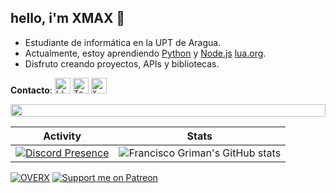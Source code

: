 ## hello, i'm XMAX 👋

- Estudiante de informática en la UPT de Aragua.
- Actualmente, estoy aprendiendo [Python](https://en.wikipedia.org/wiki/Python_(programming_language))
 y [Node.js](https://es.wikipedia.org/wiki/Node.js) [lua.org](https://www.lua.org/).
- Disfruto creando proyectos, APIs y bibliotecas.

**Contacto**:
[<code><img height="25" alt="Linkedin" src="https://images.crunchbase.com/image/upload/c_pad,f_auto,q_auto:eco,dpr_1/v1440924046/wi1mlnkbn2jluko8pzkj.png"></code>](https://discord.gg/overx-devlopers-cyber-security-mrc-1212061445274210384)
[<code><img height="25" alt="Telegram" src="https://images.sftcdn.net/images/t_app-icon-m/p/dd056881-d039-479e-86c9-f30aebb46c55/548977996/telegram-Download-Telegram.jpg"></code>](https://t.me/+CrT_zAjvTD9lMmNk)
[<code><img height="25" alt="X (Twitter)" src="https://img.freepik.com/vector-gratis/nuevo-diseno-icono-x-logotipo-twitter-2023_1017-45418.jpg"></code>](https://x.com/x_mmax)


<img src="https://i.imgur.com/dBaSKWF.gif" height="20" width="100%">

| Activity | Stats |
|----------|-------|
|[![Discord Presence](https://media.discordapp.net/attachments/1251508844870369350/1251508845151260682/OIG1_6.jpeg?ex=666ed5f0&is=666d8470&hm=60169e90d08f4abe1276c6711a8c7d37c15b37cd2b25352b4310b508c89e318e&=&format=webp&width=676&height=676)](https://discord.gg/mNHfQYTqsc)| ![Francisco Griman's GitHub stats](https://github-readme-stats.vercel.app/api?username=fcoagz&show_icons=true&theme=transparent) |

[![OVERX](https://media.discordapp.net/attachments/1251186422954590330/1251186423135080498/x_max.png?ex=666e5269&is=666d00e9&hm=e24a9873d169e11751f322ad0f05c2721f3b09f39c5807f0e1cf378bc567619b&=&format=webp&quality=lossless)](https://discord.gg/mNHfQYTqsc)
[![Support me on Patreon](https://cdn.discordapp.com/attachments/1251177177685426310/1251177177958060153/we.png?ex=666e49cc&is=666cf84c&hm=9024fe40e28f80c9f5c6a0adca00187ea4ea789e7bb69b214b098150d7bb7231&)](https://discord.gg/mNHfQYTqsc)
